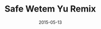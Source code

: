 ---
layout: cassette
artist: "Hoobz Ft. Sheila Wills"
title: "Safe Wetem Yu Remix"
permalink: /cassette/single//:title
date: 2015-05-13
cassette: "/assets/images/cassette/hoobz-safe-wetem-yu-remix.png"
side-a: "'hoobz_-_safe_wetem_yu_remix'"
side-b: "'hoobz_-_safe_wetem_yu_remix'"
meta_image: "/assets/images/artwork/hoobz-safe-wetem-yu-remix.jpg"
meta_artist: "Hoobz"
meta_title: "Safe Wetem Yu Remix<br> ft. Sheila Wills"
categories: Single
tags: [hoobz, sheila_wills]
icon: '<i class="demo-icon icon-cassette"></i>'
---